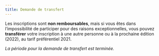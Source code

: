 ```yaml
---
title: Demande de transfert
---
```


Les inscriptions sont **non remboursables**, mais si vous êtes dans l’impossibilité de participer pour des raisons exceptionnelles, vous pouvez **transférer** votre inscription à une autre personne ou à la prochaine édition (2022), au tarif préférentiel 2021.

_La période pour la demande de transfert est terminée._
